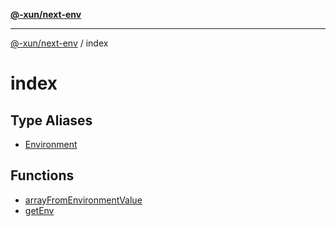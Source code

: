 [**@-xun/next-env**](../README.md)

***

[@-xun/next-env](../README.md) / index

# index

## Type Aliases

- [Environment](type-aliases/Environment.md)

## Functions

- [arrayFromEnvironmentValue](functions/arrayFromEnvironmentValue.md)
- [getEnv](functions/getEnv.md)
